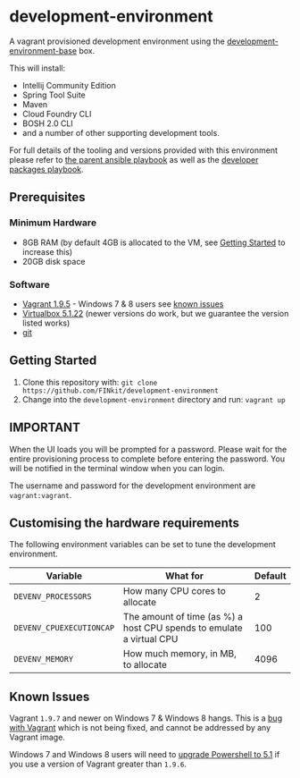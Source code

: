 # development-environment
A vagrant provisioned development environment using the [development-environment-base](https://github.com/FINkit/development-environment-base) box.

This will install:
* Intellij Community Edition
* Spring Tool Suite
* Maven
* Cloud Foundry CLI
* BOSH 2.0 CLI
* and a number of other supporting development tools.

For full details of the tooling and versions provided with this environment please refer to [the parent ansible playbook](https://github.com/FINkit/development-environment-base/blob/master/ansible/main.yml) as well as the [developer packages playbook](https://github.com/FINkit/development-environment-base/blob/master/ansible/roles/developer_packages/tasks/main.yml).

## Prerequisites
### Minimum Hardware
* 8GB RAM (by default 4GB is allocated to the VM, see [Getting Started](#getting-started) to increase this)
* 20GB disk space

### Software
* [Vagrant 1.9.5](https://releases.hashicorp.com/vagrant/1.9.5/) - Windows 7 & 8 users see [known issues](#known-issues)
* [Virtualbox 5.1.22](https://www.virtualbox.org/wiki/Download_Old_Builds_5_1) (newer versions do work, but we guarantee the version listed works)
* [git](https://git-scm.com/book/en/v2/Getting-Started-Installing-Git)

## Getting Started
1. Clone this repository with:
  ```git clone https://github.com/FINkit/development-environment```
2. Change into the `development-environment` directory and run:
  ```vagrant up```

## IMPORTANT	
When the UI loads you will be prompted for a password. Please wait for the entire provisioning process to complete before entering the password. You will be notified in the terminal window when you can login.

The username and password for the development environment are `vagrant:vagrant`.

## Customising the hardware requirements
The following environment variables can be set to tune the development environment.

| Variable | What for | Default |
| -------- | -------- | ------- |
| `DEVENV_PROCESSORS` | How many CPU cores to allocate | 2 |
| `DEVENV_CPUEXECUTIONCAP` | The amount of time (as %) a host CPU spends to emulate a virtual CPU | 100 |
| `DEVENV_MEMORY` | How much memory, in MB, to allocate | 4096 |

## Known Issues

Vagrant `1.9.7` and newer on Windows 7 & Windows 8 hangs. This is a [bug with Vagrant](https://github.com/hashicorp/vagrant/issues/8783) which is not being fixed, and cannot be addressed by any Vagrant image.

Windows 7 and Windows 8 users will need to [upgrade Powershell to 5.1](https://www.microsoft.com/en-us/download/details.aspx?id=54616) if you use a version of Vagrant greater than `1.9.6`.

